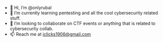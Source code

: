 - 👋 Hi, I’m @onlyrubal
- 🌱 I’m currently learning pentesting and all the cool cybersecurity related stuff.
- 💞️ I’m looking to collaborate on CTF events or anything that is related to cybersecurity collab.
- 📫 Reach me at iclicks1906@gmail.com

<!---
onlyrubal/onlyrubal is a ✨ special ✨ repository because its `README.md` (this file) appears on your GitHub profile.
You can click the Preview link to take a look at your changes.
--->
